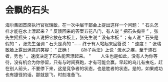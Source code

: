 # 会飘的石头


  海尔集团首席执行官张瑞敏，在一次中层干部会上提出这样一个问题： “ 石头怎样才能在水上漂起来？ ” 反馈回来的答案五花八门，有人说 “ 把石头掏空 ” ，张先生摇摇头；有人说把它放在木板上，张先生说 “ 没有木板 ” ；有人说 “ 石头是假的 ” ，张先生强调 “ 石头是真的 ”…… 终于有人站起来回答说： “ 速度！ ” 张瑞敏脸上露出满意的笑容： “ 正确！ 
　　《孙子兵法》上说 ‘ 激水之疾，至于漂石者，势也 ’ 。速度决定了石头能否漂起来。 ” 
　　人生也是如此，没有人为你等待，没有机会为你停留，只有与时间赛跑，才有可能会赢。早起的鸟儿有虫吃，赶在别人前头，不要停下来，这是竞争者的状态，也是胜者的状态。是的，如果成功也有捷径的话，那就是飞，时刻准备飞。
  